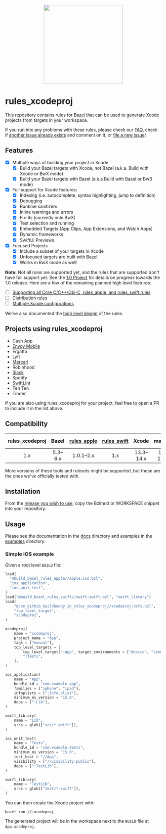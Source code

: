 <p align="center">
  <img src="https://user-images.githubusercontent.com/158658/161647598-223361dc-030d-431a-b4fe-d92592ed5530.png" height="255">
</p>

# rules_xcodeproj

This repository contains rules for [Bazel](https://bazel.build) that can be
used to generate Xcode projects from targets in your workspace.

If you run into any problems with these rules, please check our
[FAQ](/docs/faq.md), check if [another issue already exists][issues] and comment
on it, or [file a new issue][file-an-issue]!

[issues]: https://github.com/buildbuddy-io/rules_xcodeproj/issues
[file-an-issue]: https://github.com/buildbuddy-io/rules_xcodeproj/issues/new/choose

## Features

- [x] Multiple ways of building your project in Xcode
  - [x] Build your Bazel targets with Xcode, _not_ Bazel
    (a.k.a. Build with Xcode or BwX mode)
  - [x] Build your Bazel targets with Bazel (a.k.a Build with Bazel or BwB mode)
- [x] Full support for Xcode features:
  - [x] Indexing (i.e. autocomplete, syntax highlighting, jump to
    definition)
  - [x] Debugging
  - [x] Runtime sanitizers
  - [x] Inline warnings and errors
  - [x] Fix-its (currently only BwX)
  - [x] Test selection and running
  - [x] Embedded Targets (App Clips, App Extensions, and Watch Apps)
  - [X] Dynamic frameworks
  - [x] SwiftUI Previews
- [x] Focused Projects
  - [x] Include a subset of your targets in Xcode
  - [x] Unfocused targets are built with Bazel
  - [x] Works in BwX mode as well!

**Note:** Not all rules are supported yet, and the rules that are supported
don't have full support yet. See the
[1.0 Project](https://github.com/orgs/buildbuddy-io/projects/2/views/3)
for details on progress towards the 1.0 release. Here are a few of the remaining
planned high level features:

- [ ] [Supporting all Core C/C++/Obj-C, rules_apple, and rules_swift rules](https://github.com/buildbuddy-io/rules_xcodeproj/milestone/4)
- [ ] [Distribution rules](https://github.com/buildbuddy-io/rules_xcodeproj/milestone/18)
- [ ] [Multiple Xcode configurations](https://github.com/buildbuddy-io/rules_xcodeproj/milestone/17)

We've also documented the [high level design](/docs/design/high-level.md) of the
rules.

## Projects using rules_xcodeproj

- Cash App
- [Envoy Mobile](https://github.com/envoyproxy/envoy-mobile)
- Ergatta
- Lyft
- [Mercari](https://engineering.mercari.com/blog/entry/20221215-16cdd59909/)
- Robinhood
- [Slack](https://www.youtube.com/watch?v=wy3Q38VJ5uQ)
- Spotify
- [SwiftLint](https://github.com/realm/SwiftLint)
- Ten Ten
- Tinder

If you are also using rules_xcodeproj for your project, feel free to open a PR
to include it in the list above.

## Compatibility

| rules_xcodeproj | Bazel | [rules_apple][1] | [rules_swift][2] | Xcode | macOS | Supporting Branch |
| :-------------: | :---: | :--------------: | :--------------: | :---: | :---: | :---------------: |
| 1.x | 5.3–6.x  | 1.0.1–2.x | 1.x | 13.3–14.x | 12–13.x | `main` |

More versions of these tools and rulesets might be supported, but these are the
ones we've officially tested with.

[1]: https://github.com/bazelbuild/rules_apple
[2]: https://github.com/bazelbuild/rules_swift

## Installation

From the
[release you wish to use](https://github.com/buildbuddy-io/rules_xcodeproj/releases),
copy the Bzlmod or WORKSPACE snippet into your repository.

## Usage

Please see the documentation in the [docs](docs/README.md) directory and
examples in the [examples](examples/README.md) directory.

### Simple iOS example

Given a root level `BUILD` file:
```python
load(
  "@build_bazel_rules_apple//apple:ios.bzl",
  "ios_application",
  "ios_unit_test",
)
load("@build_bazel_rules_swift//swift:swift.bzl", "swift_library")
load(
    "@com_github_buildbuddy_io_rules_xcodeproj//xcodeproj:defs.bzl",
    "top_level_target",
    "xcodeproj",
)

xcodeproj(
    name = "xcodeproj",
    project_name = "App",
    tags = ["manual"],
    top_level_targets = [
        top_level_target(":App", target_environments = ["device", "simulator"]),
        ":Tests",
    ],
)

ios_application(
    name = "App",
    bundle_id = "com.example.app",
    families = ["iphone", "ipad"],
    infoplists = [":Info.plist"],
    minimum_os_version = "15.0",
    deps = [":Lib"],
)

swift_library(
    name = "Lib",
    srcs = glob(["src/*.swift"]),
)

ios_unit_test(
    name = "Tests",
    bundle_id = "com.example.tests",
    minimum_os_version = "15.0",
    test_host = "//App",
    visibility = ["//visibility:public"],
    deps = [":TestLib"],
)

swift_library(
    name = "TestLib",
    srcs = glob(["test/*.swift"]),
)
```

You can then create the Xcode project with:

```shell
bazel run //:xcodeproj
```

The generated project will be in the workspace next to the `BUILD` file at
`App.xcodeproj`.
